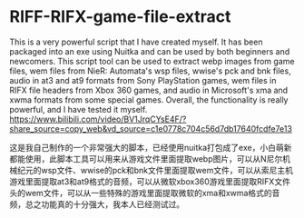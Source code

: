 # RIFF-RIFX-game-file-extract
This is a very powerful script that I have created myself. It has been packaged into an exe using Nuitka and can be used by both beginners and newcomers. This script tool can be used to extract webp images from game files, wem files from NieR: Automata's wsp files, wwise's pck and bnk files, audio in at3 and at9 formats from Sony PlayStation games, wem files in RIFX file headers from Xbox 360 games, and audio in Microsoft's xma and xwma formats from some special games. Overall, the functionality is really powerful, and I have tested it myself. https://www.bilibili.com/video/BV1JrqCYsE4F/?share_source=copy_web&vd_source=c1e0778c704c56d7db17640fcdfe7e13





这是我自己制作的一个非常强大的脚本，已经使用nuitka打包成了exe，小白萌新都能使用，此脚本工具可以用来从游戏文件里面提取webp图片，可以从N尼尔机械纪元的wsp文件、wwise的pck和bnk文件里面提取wem文件，可以从索尼主机游戏里面提取at3和at9格式的音频，可以从微软xbox360游戏里面提取RIFX文件头的wem文件，可以从一些特殊的游戏里面提取微软的xma和xwma格式的音频，总之功能真的十分强大，我本人已经测试过。




